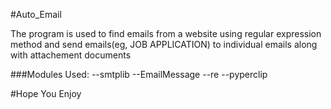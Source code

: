 #Auto_Email

The program is used to find emails from a website using regular expression method and send emails(eg, JOB APPLICATION)
to individual emails along with attachement documents

###Modules Used:
    --smtplib
    --EmailMessage
    --re
    --pyperclip

#Hope You Enjoy

